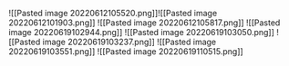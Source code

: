 ![[Pasted image 20220612105520.png]]![[Pasted image 20220612101903.png]]
![[Pasted image 20220612105817.png]]
![[Pasted image 20220619102944.png]]
![[Pasted image 20220619103050.png]]
![[Pasted image 20220619103237.png]]
![[Pasted image 20220619103551.png]]
![[Pasted image 20220619110515.png]]
